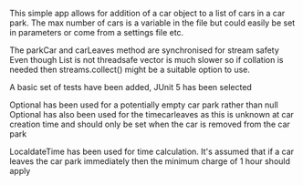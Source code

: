 This simple app allows for addition of a car object to a list of cars in a car park.
The max number of cars is a variable in the file but could easily be set in parameters or come from a settings file etc.

The parkCar and carLeaves method are synchronised for stream safety
Even though List is not threadsafe vector is much slower so if collation is needed then
streams.collect() might be a suitable option to use.

A basic set of tests have been added, JUnit 5 has been selected

Optional has been used for a potentially empty car park rather than null
Optional has also been used for the timecarleaves as this is unknown at car creation time and should only be set when the car is removed from the car park


LocaldateTime has been used for time calculation.
It's assumed that if a car leaves the car park immediately then the minimum charge of 1 hour should apply
